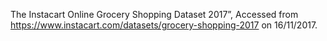 The Instacart Online Grocery Shopping Dataset 2017”,
Accessed from https://www.instacart.com/datasets/grocery-shopping-2017 on 16/11/2017.